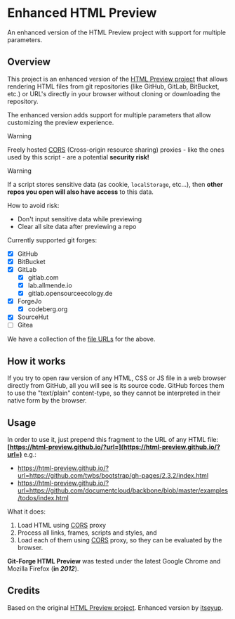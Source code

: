 # Enhanced HTML Preview

An enhanced version of the HTML Preview project with support for multiple parameters.

## Overview

This project is an enhanced version of the [HTML Preview project](https://github.com/html-preview/html-preview.github.io) that allows rendering HTML files from git repositories (like GitHub, GitLab, BitBucket, etc.) or URL's directly in your browser without cloning or downloading the repository.

The enhanced version adds support for multiple parameters that allow customizing the preview experience.

<!--
SPDX-FileCopyrightText: 2012 - 2021 Jerzy Głowacki <jerzyglowacki@gmail.com>
SPDX-FileCopyrightText: 2024 Robin Vobruba <hoijui.quaero@gmail.com>

SPDX-License-Identifier: Apache-2.0
-->

> [!warning]
> Freely hosted [CORS][CORS] (Cross-origin resource sharing) proxies -
like the ones used by this script -
are a potential **security risk!**

> [!warning]
> If a script stores sensitive data (as cookie, `localStorage`, etc...), then **other repos you open will also have access** to this data.
> 
> How to avoid risk:
> - Don't input sensitive data while previewing
> - Clear all site data after previewing a repo

Currently supported git forges:

- [x] GitHub
- [x] BitBucket
- [x] GitLab
  - [x] gitlab.com
  - [x] lab.allmende.io
  - [x] gitlab.opensourceecology.de
- [x] ForgeJo
  - [x] codeberg.org
- [x] SourceHut
- [ ] Gitea

We have a collection of the [file URLs](forges.md) for the above.

## How it works

If you try to open raw version of any HTML, CSS or JS file
in a web browser directly from GitHub,
all you will see is its source code.
GitHub forces them to use the "text/plain" content-type,
so they cannot be interpreted in their native form by the browser.

## Usage

In order to use it,
just prepend this fragment to the URL of any HTML file:
**[https://html-preview.github.io/?url=](https://html-preview.github.io/?url=)**
e.g.:

- <https://html-preview.github.io/?url=https://github.com/twbs/bootstrap/gh-pages/2.3.2/index.html>
- <https://html-preview.github.io/?url=https://github.com/documentcloud/backbone/blob/master/examples/todos/index.html>

What it does:

1. Load HTML using [CORS] proxy
2. Process all links, frames, scripts and styles, and
3. Load each of them using [CORS] proxy,
    so they can be evaluated by the browser.

**Git-Forge HTML Preview** was tested
under the latest Google Chrome and Mozilla Firefox (**in _2012_**).

[CORS]: https://httptoolkit.com/blog/cors-proxies/

## Credits

Based on the original [HTML Preview project](https://github.com/html-preview/html-preview.github.io).
Enhanced version by [itseyup](https://github.com/itseyup).
